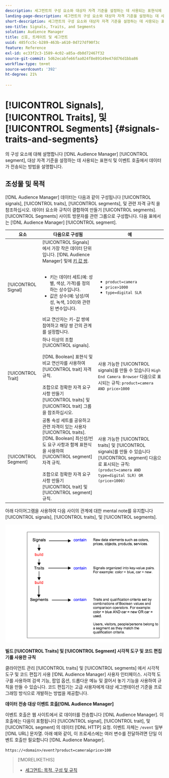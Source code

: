 ```yaml
---
description: 세그먼트의 구성 요소와 대상자 자격 기준을 설정하는 데 사용되는 표현식에 대해 알아봅니다. 또한 데이터가 전송되는 방식에 대한 정보를 살펴보십시오.
landing-page-description: 세그먼트의 구성 요소와 대상자 자격 기준을 설정하는 데 사용되는 표현식에 대해 알아봅니다. 또한 데이터가 전송되는 방식에 대한 정보를 살펴보십시오.
short-description: 세그먼트의 구성 요소와 대상자 자격 기준을 설정하는 데 사용되는 표현식에 대해 알아봅니다. 또한 데이터가 전송되는 방식에 대한 정보를 살펴보십시오.
seo-title: Signals, Traits, and Segments
solution: Audience Manager
title: 신호, 트레이트 및 세그먼트
uuid: 485fcc5c-b289-463b-a610-0d727df90f3c
feature: Reference
exl-id: ec33f2c3-1589-4c02-a85a-db0d72467f32
source-git-commit: 5d62ecabfe66faa024f8e89149e47dd76d1bba86
workflow-type: tm+mt
source-wordcount: '392'
ht-degree: 21%

---
```


# [!UICONTROL Signals], [!UICONTROL Traits], 및 [!UICONTROL Segments] {#signals-traits-and-segments}

의 구성 요소에 대해 설명합니다 [!DNL Audience Manager] [!UICONTROL segment], 대상 자격 기준을 설정하는 데 사용되는 표현식 및 이벤트 호출에서 데이터가 전송되는 방법을 설명합니다.

## 조성물 및 목적

[!DNL Audience Manager] 데이터는 다음과 같이 구성됩니다 [!UICONTROL signals], [!UICONTROL traits], [!UICONTROL segments], 및 관련 자격 규칙 을 참조하십시오. 데이터 요소와 규칙이 결합하여 만들기 [!UICONTROL segments]. [!UICONTROL Segments] 사이트 방문자를 관련 그룹으로 구성합니다. 다음 표에서는 [!DNL Audience Manager] [!UICONTROL segment].

| 요소 | 다음으로 구성됨 | 예 |
|---|---|---|
| [!UICONTROL Signal] | [!UICONTROL Signals] 에서 가장 작은 데이터 단위입니다. [!DNL Audience Manager] 및에 [키 값 쌍](../reference/key-value-pairs-explained.md).<br><br><ul><li>키는 데이터 세트(예: 성별, 색상, 가격)를 정의하는 상수입니다.</li><li>값은 상수(예: 남성/여성, 녹색, 100)와 관련된 변수입니다.</li></ul>비교 연산자는 키-값 쌍에 참여하고 해당 쌍 간의 관계를 설정합니다. | <ul><li>`product=camera`</li><li>`price>1000`</li><li>`type=digital SLR`</li></ul> |
| [!UICONTROL Trait] | 하나 이상의 조합 [!UICONTROL signals].<br><br> [!DNL Boolean] 표현식 및 비교 연산자를 사용하여 [!UICONTROL trait] 자격 규칙. <br><br>조합으로 정확한 자격 요구 사항 만들기 [!UICONTROL traits] 및 [!UICONTROL trait] 그룹 을 참조하십시오. | 사용 가능한 [!UICONTROL signals]를 만들 수 있습니다 `High End Camera Browser` 다음으로 표시되는 규칙: `product=camera AND price>1000` |
| [!UICONTROL Segment] | 공통 속성 세트를 공유하고 관련 자격이 있는 사용자 [!UICONTROL traits]. [!DNL Boolean] 최신성/빈도 요구 사항과 함께 표현식을 사용하여 [!UICONTROL segment] 자격 규칙.<br><br> 조합으로 정확한 자격 요구 사항 만들기 [!UICONTROL trait] 및 [!UICONTROL segment] 규칙. | 사용 가능한 [!UICONTROL traits] 및 [!UICONTROL signals]를 만들 수 있습니다 [!UICONTROL segment] 다음으로 표시되는 규칙:`(product=camera AND type=digital SLR) OR (price>1000)` |

아래 다이어그램을 사용하여 다음 사이의 관계에 대한 mental note를 유지합니다 [!UICONTROL signals], [!UICONTROL traits], 및 [!UICONTROL segments].

![](assets/signals-traits-segments.png)

**빌드 [!UICONTROL Traits] 및 [!UICONTROL Segment] 시각적 도구 및 코드 편집기를 사용한 규칙**

클라이언트 관리 [!UICONTROL traits] 및 [!UICONTROL segments] 에서 시각적 도구 및 코드 편집기 사용 [!DNL Audience Manager] 사용자 인터페이스. 시각적 도구를 사용하여 검색 기능, 팝업 옵션, 드롭다운 메뉴 및 끌어서 놓기 기능을 사용하여 규칙을 만들 수 있습니다. 코드 편집기는 고급 사용자에게 대상 세그멘테이션 기준을 프로그래밍 방식으로 개발하는 방법을 제공합니다.

**데이터 전송 대상 이벤트 호출[!DNL Audience Manager]**

이벤트 호출은 웹 사이트에서 로 데이터를 전송합니다 [!DNL Audience Manager]. 이 호출에는 다음이 포함됩니다 [!UICONTROL signal], [!UICONTROL trait], 및 [!UICONTROL segment] 의 데이터 [!DNL HTTP] 요청. 이벤트 자체는 `/event` 일부 [!DNL URL] 문자열. 아래 예와 같이, 이 프로세스에는 여러 변수를 전달하려면 단일 이벤트 호출만 필요합니다 [!DNL Audience Manager].

`https://<domain>/event?product=camera&price>100`

>[!MORELIKETHIS]
>
>* [세그먼트: 목적, 구성 및 규칙](../features/segments/segments-purpose.md)

